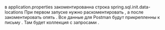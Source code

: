 в application.properties закоментированна строка spring.sql.init.data-locations
При первом запуске нужно раскоментировать , а после закоментировать опять .
Все данные для Postman будут прикрепленны к письму . Там будет коллекция с запросами .
